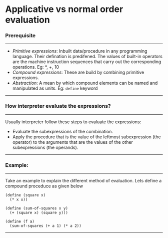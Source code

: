 # Applicative vs normal order evaluation

### Prerequisite

---
- *Primitive expressions*: Inbuilt data/procedure in any programming language. Their defination is predifened. The values of built-in operators are the machine instruction sequences that carry out the corresponding operations.  Eg: \*, +, 10
- *Compound expressions*: These are build by combining primitive expressions.
- *Abstraction*: A mean by which compound elements can be named and manipulated as units. Eg: `define` keyword
---

### How interpreter evaluate the expressions?

---

Usually interpreter follow these steps to evaluate the expressions:

- Evaluate the subexpressions of the combination.
- Apply the procedure that is the value of the leftmost subexpression (the operator) to the arguments that are the values of the other subexpressions (the operands).

---

### Example:

---
Take an example to explain the different method of evaluation. Lets define a compound proceduce as given below

```
(define (square x)
  (* x x))

(define (sum-of-squares x y)
  (+ (square x) (square y)))

(define (f a)
  (sum-of-squares (+ a 1) (* a 2))

```
---


